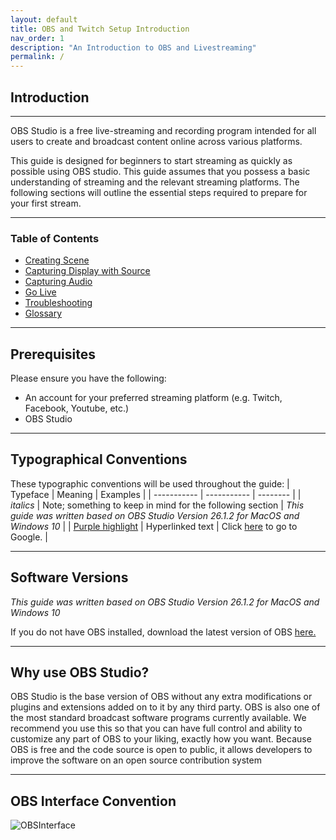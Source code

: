 ```yaml
---
layout: default
title: OBS and Twitch Setup Introduction
nav_order: 1
description: "An Introduction to OBS and Livestreaming"
permalink: /
---
```


## Introduction

---

OBS Studio is a free live-streaming and recording program intended for all users to create and broadcast content online across various platforms.

This guide is designed for beginners to start streaming as quickly as possible using OBS studio.
This guide assumes that you possess a basic understanding of streaming and the relevant streaming platforms.
The following sections will outline the essential steps required to prepare for your first stream.

---

### Table of Contents

- [Creating Scene](https://pazcharles02.github.io/OBS-and-Twitch-Livestreaming/docs/creating-scene)
- [Capturing Display with Source](https://pazcharles02.github.io/OBS-and-Twitch-Livestreaming/docs/capturing-display-with-source)
- [Capturing Audio](https://pazcharles02.github.io/OBS-and-Twitch-Livestreaming/docs/capturing-audio)
- [Go Live](https://pazcharles02.github.io/OBS-and-Twitch-Livestreaming/docs/go-live)
- [Troubleshooting](https://pazcharles02.github.io/OBS-and-Twitch-Livestreaming/docs/troubleshooting)
- [Glossary](https://pazcharles02.github.io/OBS-and-Twitch-Livestreaming/docs/glossary)

---

## Prerequisites

Please ensure you have the following:

- An account for your preferred streaming platform (e.g. Twitch, Facebook, Youtube, etc.)
- OBS Studio

---

## Typographical Conventions
These typographic conventions will be used throughout the guide:
| Typeface    | Meaning     | Examples |
| ----------- | ----------- | -------- |
| *italics*   | Note; something to keep in mind for the following section      | *This guide was written based on OBS Studio Version 26.1.2 for MacOS and Windows 10* |
| [Purple highlight]() | Hyperlinked text | Click [here](https://google.ca) to go to Google. |

---

## Software Versions

*This guide was written based on OBS Studio Version 26.1.2 for MacOS and Windows 10*

If you do not have OBS installed, download the latest version of OBS [here.](https://obsproject.com/download)


---

## Why use OBS Studio?

OBS Studio is the base version of OBS without any extra modifications or plugins and extensions added on to it by any third party. OBS is also one of the most standard broadcast software programs currently available. We recommend you use this so that you can have full control and ability to customize any part of OBS to your liking, exactly how you want. Because OBS is free and the code source is open to public, it allows developers to improve the software on an open source contribution system

---

## OBS Interface Convention

![OBSInterface](https://streamgeeks.us/wp-content/uploads/2019/01/Latest-new-OBS-2019-Interface-Layout.jpg?raw=true)
